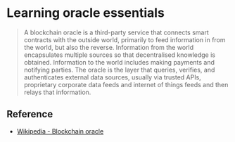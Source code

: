 # Learning oracle essentials 

> A blockchain oracle is a third-party service that connects smart contracts with the outside world, primarily to feed information in from the world, but also the reverse. Information from the world encapsulates multiple sources so that decentralised knowledge is obtained. Information to the world includes making payments and notifying parties. The oracle is the layer that queries, verifies, and authenticates external data sources, usually via trusted APIs, proprietary corporate data feeds and internet of things feeds and then relays that information.

## Reference

- [Wikipedia - Blockchain oracle](https://en.wikipedia.org/wiki/Blockchain_oracle#:~:text=A%20blockchain%20oracle%20is%20a,that%20decentralised%20knowledge%20is%20obtained.)
